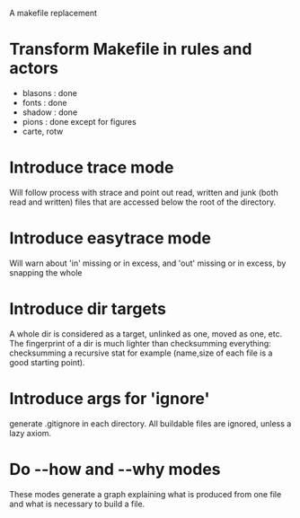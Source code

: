 A makefile replacement

# Transform Makefile in rules and actors

 * blasons : done
 * fonts : done
 * shadow : done
 * pions : done except for figures
 * carte, rotw

# Introduce trace mode

Will follow process with strace and point out read, written and junk
(both read and written) files that are accessed below the root of the
directory.

# Introduce easytrace mode

Will warn about 'in' missing or in excess, and 'out' missing or in
excess, by snapping the whole 

# Introduce dir targets

A whole dir is considered as a target, unlinked as one, moved as
one, etc. The fingerprint of a dir is much lighter than checksumming
everything: checksumming a recursive stat for example (name,size of
each file is a good starting point).

# Introduce args for 'ignore'
generate .gitignore in each directory. All buildable files are
ignored, unless a lazy axiom.

# Do --how and --why modes
These modes generate a graph explaining what is produced from one file and
what is necessary to build a file.
